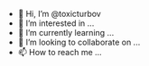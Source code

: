 - 👋 Hi, I’m @toxicturbov
- 👀 I’m interested in ...
- 🌱 I’m currently learning ...
- 💞️ I’m looking to collaborate on ...
- 📫 How to reach me ...

<!---
toxicturbov/toxicturbov is a ✨ special ✨ repository because its `README.md` (this file) appears on your GitHub profile.
You can click the Preview link to take a look at your changes.
--->
